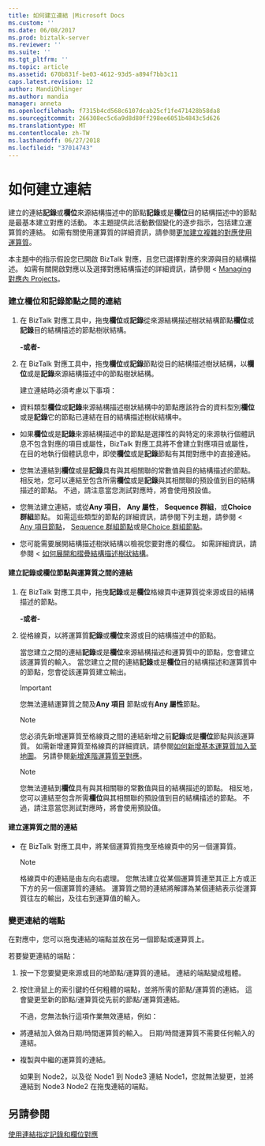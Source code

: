 ```yaml
---
title: 如何建立連結 |Microsoft Docs
ms.custom: ''
ms.date: 06/08/2017
ms.prod: biztalk-server
ms.reviewer: ''
ms.suite: ''
ms.tgt_pltfrm: ''
ms.topic: article
ms.assetid: 670b831f-be03-4612-93d5-a894f7bb3c11
caps.latest.revision: 12
author: MandiOhlinger
ms.author: mandia
manager: anneta
ms.openlocfilehash: f7315b4cd568c6107dcab25cf1fe471428b58da8
ms.sourcegitcommit: 266308ec5c6a9d8d80ff298ee6051b4843c5d626
ms.translationtype: MT
ms.contentlocale: zh-TW
ms.lasthandoff: 06/27/2018
ms.locfileid: "37014743"
---
```

# <a name="how-to-create-links"></a>如何建立連結
建立的連結**記錄**或**欄位**來源結構描述中的節點**記錄**或是**欄位**目的結構描述中的節點是最基本建立對應的活動。 本主題提供此活動數個變化的逐步指示，包括建立運算質的連結。 如需有關使用運算質的詳細資訊，請參閱[更加建立複雜的對應使用運算質](../core/using-functoids-to-create-more-complex-mappings.md)。  
  
 本主題中的指示假設您已開啟 BizTalk 對應，且您已選擇對應的來源與目的結構描述。 如需有關開啟對應以及選擇對應結構描述的詳細資訊，請參閱 < [Managing 對應內 Projects](../core/managing-maps-within-projects.md)。  
  
### <a name="to-create-links-between-field-and-record-nodes"></a>建立欄位和記錄節點之間的連結  
  
1. 在 BizTalk 對應工具中，拖曳**欄位**或**記錄**從來源結構描述樹狀結構節點**欄位**或**記錄**目的結構描述的節點樹狀結構。  
  
    **-或者-**  
  
2. 在 BizTalk 對應工具中，拖曳**欄位**或**記錄**節點從目的結構描述樹狀結構，以**欄位**或是**記錄**來源結構描述中的節點樹狀結構。  
  
   建立連結時必須考慮以下事項：  
  
-   資料類型**欄位**或**記錄**來源結構描述樹狀結構中的節點應該符合的資料型別**欄位**或是**記錄**它的節點已連結在目的結構描述樹狀結構中。  
  
-   如果**欄位**或是**記錄**來源結構描述中的節點是選擇性的與特定的來源執行個體訊息不包含對應的項目或屬性，BizTalk 對應工具將不會建立對應項目或屬性，在目的地執行個體訊息中，即使**欄位**或是**記錄**節點有其間對應中的直接連結。  
  
-   您無法連結到**欄位**或是**記錄**具有與其相關聯的常數值與目的結構描述的節點。 相反地，您可以連結至包含所需**欄位**或是**記錄**與其相關聯的預設值到目的結構描述的節點。 不過，請注意當您測試對應時，將會使用預設值。  
  
-   您無法建立連結，或從**Any 項目**， **Any 屬性**， **Sequence 群組**，或**Choice 群組**節點。 如需這些類型的節點的詳細資訊，請參閱下列主題，請參閱 < [Any 項目節點](../core/any-element-nodes.md)， [Sequence 群組節點](../core/sequence-group-nodes.md)或是[Choice 群組節點](../core/choice-group-nodes.md)。  
  
-   您可能需要展開結構描述樹狀結構以檢視您要對應的欄位。 如需詳細資訊，請參閱 <<c0> [ 如何展開和摺疊結構描述樹狀結構](https://msdn.microsoft.com/library/ee253802(v=bts.10).aspx)。  
  
#### <a name="to-create-links-between-record-or-field-nodes-and-functoids"></a>建立記錄或欄位節點與運算質之間的連結  
  
1.  在 BizTalk 對應工具中，拖曳**記錄**或是**欄位**格線頁中運算質從來源或目的結構描述的節點。  
  
     **-或者-**  
  
2.  從格線頁，以將運算質**記錄**或**欄位**來源或目的結構描述中的節點。  
  
     當您建立之間的連結**記錄**或是**欄位**來源結構描述和運算質中的節點，您會建立該運算質的輸入。 當您建立之間的連結**記錄**或是**欄位**目的結構描述和運算質中的節點，您會從該運算質建立輸出。  
  
    > [!IMPORTANT]
    >  您無法連結運算質之間及**Any 項目** 節點或有**Any 屬性**節點。  
  
    > [!NOTE]
    >  您必須先新增運算質至格線頁之間的連結新增之前**記錄**或是**欄位**節點與該運算質。 如需新增運算質至格線頁的詳細資訊，請參閱[如何新增基本運算質加入至地圖](../core/how-to-add-basic-functoids-to-a-map.md)。 另請參閱[新增進階運算質至對應](../core/adding-advanced-functoids-to-a-map.md)。  
  
    > [!NOTE]
    >  您無法連結到**欄位**具有與其相關聯的常數值與目的結構描述的節點。 相反地，您可以連結至包含所需**欄位**與其相關聯的預設值到目的結構描述的節點。 不過，請注意當您測試對應時，將會使用預設值。  
  
#### <a name="to-create-links-between-functoids"></a>建立運算質之間的連結  
  
-   在 BizTalk 對應工具中，將某個運算質拖曳至格線頁中的另一個運算質。  
  
    > [!NOTE]
    >  格線頁中的連結是由左向右處理。 您無法建立從某個運算質連至其正上方或正下方的另一個運算質的連結。 運算質之間的連結將解譯為某個連結表示從運算質往左的輸出，及往右到運算值的輸入。  
  
### <a name="to-change-the-endpoint-of-a-link"></a>變更連結的端點  
 在對應中，您可以拖曳連結的端點並放在另一個節點或運算質上。  
  
 若要變更連結的端點：  
  
1. 按一下您要變更來源或目的地節點/運算質的連結。 連結的端點變成粗體。  
  
2. 按住滑鼠上的索引鍵的任何粗體的端點，並將所需的節點/運算質的連結。 這會變更至新的節點/運算質從先前的節點/運算質連結。  
  
   不過，您無法執行這項作業無效連結，例如：  
  
-   將連結加入做為日期/時間運算質的輸入。 日期/時間運算質不需要任何輸入的連結。  
  
-   複製與中繼的運算質的連結。  
  
     如果到 Node2，以及從 Node1 到 Node3 連結 Node1，您就無法變更，並將連結到 Node3 Node2 在拖曳連結的端點。  
  
## <a name="see-also"></a>另請參閱  
 [使用連結指定記錄和欄位對應](../core/using-links-to-specify-record-and-field-mappings.md)
